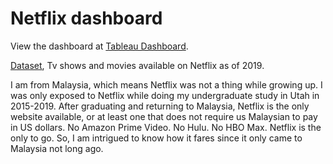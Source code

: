 # Netflix dashboard
View the dashboard at [Tableau Dashboard](https://public.tableau.com/views/NetflixDashboard_16762128066290/Dashboard1?:language=en-US&publish=yes&:display_count=n&:origin=viz_share_link).

[Dataset](https://public.tableau.com/app/resources/sample-data), Tv shows and movies available on Netflix as of 2019.

I am from Malaysia, which means Netflix was not a thing while growing up. I was only exposed to Netflix while doing my undergraduate study in Utah in 2015-2019. After graduating and returning to Malaysia, Netflix is the only website available, or at least one that does not require us Malaysian to pay in US dollars. No Amazon Prime Video. No Hulu. No HBO Max. Netflix is the only to go. So, I am intrigued to know how it fares since it only came to Malaysia not long ago.
